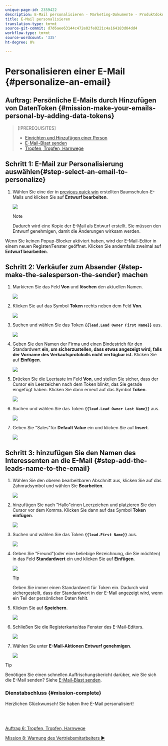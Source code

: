 ```yaml
---
unique-page-id: 2359422
description: E-Mail personalisieren - Marketing-Dokumente - Produktdokumentation
title: E-Mail personalisieren
translation-type: tm+mt
source-git-commit: d7d6aee63144c472e02fe0221c4a164183d04dd4
workflow-type: tm+mt
source-wordcount: '335'
ht-degree: 0%

---
```



# Personalisieren einer E-Mail {#personalize-an-email}

## Auftrag: Persönliche E-Mails durch Hinzufügen von DatenToken {#mission-make-your-emails-personal-by-adding-data-tokens}

>[!PREREQUISITES]
>
>* [Einrichten und Hinzufügen einer Person](/help/marketo/getting-started/quick-wins/get-set-up-and-add-a-person.md)
>* [E-Mail-Blast senden](/help/marketo/getting-started/quick-wins/send-an-email.md)
>* [Tropfen, Tropfen, Harnwege](/help/marketo/getting-started/quick-wins/drip-drip-nurture.md)


## Schritt 1: E-Mail zur Personalisierung auswählen{#step-select-an-email-to-personalize}

1. Wählen Sie eine der in [previous quick win](/help/marketo/getting-started/quick-wins/drip-drip-nurture.md) erstellten Baumschulen-E-Mails und klicken Sie auf **Entwurf bearbeiten**.

   ![](assets/one-4.png)

   >[!NOTE]
   >
   >Dadurch wird eine Kopie der E-Mail als Entwurf erstellt. Sie müssen den Entwurf genehmigen, damit die Änderungen wirksam werden.

Wenn Sie keinen Popup-Blocker aktiviert haben, wird der E-Mail-Editor in einem neuen Register/Fenster geöffnet. Klicken Sie andernfalls zweimal auf **Entwurf bearbeiten**.

## Schritt 2: Verkäufer zum Absender {#step-make-the-salesperson-the-sender} machen

1. Markieren Sie das Feld **Von** und **löschen** den aktuellen Namen.

   ![](assets/two-5.png)

1. Klicken Sie auf das Symbol **Token** rechts neben dem Feld **Von**.

   ![](assets/three-4.png)

1. Suchen und wählen Sie das Token **`{{lead.Lead Owner First Name}}`** aus.

   ![](assets/four-3.png)

1. Geben Sie den Namen der Firma und einen Bindestrich für den Standardwert **ein, um sicherzustellen, dass etwas angezeigt wird, falls der Vorname des Verkaufsprotokolls nicht verfügbar ist.** Klicken Sie auf **Einfügen**.

   ![](assets/five-4.png)

1. Drücken Sie die Leertaste im Feld **Von**, und stellen Sie sicher, dass der Cursor ein Leerzeichen nach dem Token blinkt, das Sie gerade eingefügt haben. Klicken Sie dann erneut auf das Symbol **Token**.

   ![](assets/six-4.png)

1. Suchen und wählen Sie das Token **`{{lead.Lead Owner Last Name}}`** aus.

   ![](assets/seven-5.png)

1. Geben Sie &quot;Sales&quot;für **Default Value** ein und klicken Sie auf **Insert**.

   ![](assets/eight-3.png)

## Schritt 3: hinzufügen Sie den Namen des Interessenten an die E-Mail {#step-add-the-leads-name-to-the-email}

1. Wählen Sie den oberen bearbeitbaren Abschnitt aus, klicken Sie auf das Zahnradsymbol und wählen Sie **Bearbeiten**.

   ![](assets/nine-2.png)

1. hinzufügen Sie nach &quot;Hallo&quot;einen Leerzeichen und platzieren Sie den Cursor vor dem Komma. Klicken Sie dann auf das Symbol **Token einfügen**.

   ![](assets/ten-4.png)

1. Suchen und wählen Sie das Token **`{{lead.First Name}}`** aus.

   ![](assets/eleven-4.png)

1. Geben Sie &quot;Freund&quot;(oder eine beliebige Bezeichnung, die Sie möchten) in das Feld **Standardwert** ein und klicken Sie auf **Einfügen**.

   ![](assets/twelve-3.png)

   >[!TIP]
   >
   >Geben Sie immer einen Standardwert für Token ein. Dadurch wird sichergestellt, dass der Standardwert in der E-Mail angezeigt wird, wenn ein Teil der persönlichen Daten fehlt.

1. Klicken Sie auf **Speichern**.

   ![](assets/thirteen-3.png)

1. Schließen Sie die Registerkarte/das Fenster des E-Mail-Editors.

   ![](assets/fourteen-3.png)

1. Wählen Sie unter **E-Mail-Aktionen** **Entwurf genehmigen**.

   ![](assets/fifteen-3.png)

>[!TIP]
>
>Benötigen Sie einen schnellen Auffrischungsbericht darüber, wie Sie sich die E-Mail senden? Siehe [E-Mail-Blast senden](/help/marketo/getting-started/quick-wins/send-an-email.md).

### Dienstabschluss {#mission-complete}

Herzlichen Glückwunsch! Sie haben Ihre E-Mail personalisiert!

<br> 

[Auftrag 6: Tropfen, Tropfen, Harnwege](/help/marketo/getting-started/quick-wins/drip-drip-nurture.md)

[Mission 8: Warnung des Vertriebsmitarbeiters ►](/help/marketo/getting-started/quick-wins/alert-the-sales-rep.md)

